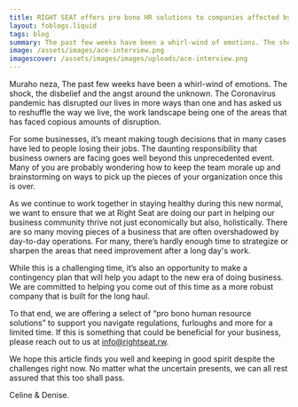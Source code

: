 ```yaml
---
title: RIGHT SEAT offers pro bono HR solutions to companies affected by Covid-19
layout: foblogs.liquid
tags: blog
summary: The past few weeks have been a whirl-wind of emotions. The shock, the disbelief and the angst around the unknown.
image: /assets/images/ace-interview.png
imagescover: /assets/images/images/uploads/ace-interview.png
---
```


Muraho neza, The past few weeks have been a whirl-wind of emotions. The shock, the disbelief and the angst around the unknown. The Coronavirus pandemic has disrupted our lives in more ways than one and has asked us to reshuffle the way we live, the work landscape being one of the areas that has faced copious amounts of disruption.

For some businesses, it’s meant making tough decisions that in many cases have led to people losing their jobs. The daunting responsibility that business owners are facing goes well beyond this unprecedented event. Many of you are probably wondering how to keep the team morale up and brainstorming on ways to pick up the pieces of your organization once this is over.

As we continue to work together in staying healthy during this new normal, we want to ensure that we at Right Seat are doing our part in helping our business community thrive not just economically but also, holistically. There are so many moving pieces of a business that are often overshadowed by day-to-day operations. For many, there’s hardly enough time to strategize or sharpen the areas that need improvement after a long day's work.

While this is a challenging time, it’s also an opportunity to make a contingency plan that will help you adapt to the new era of doing business. We are committed to helping you come out of this time as a more robust company that is built for the long haul.

To that end, we are offering a select of “pro bono human resource solutions” to support you navigate regulations, furloughs and more for a limited time. If this is something that could be beneficial for your business, please reach out to us at info@rightseat.rw.

We hope this article finds you well and keeping in good spirit despite the challenges right now. No matter what the uncertain presents, we can all rest assured that this too shall pass.

Celine & Denise.
